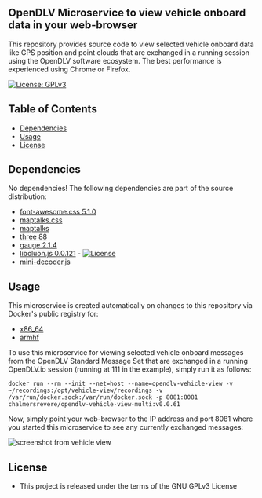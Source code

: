## OpenDLV Microservice to view vehicle onboard data in your web-browser

This repository provides source code to view selected vehicle onboard data like
GPS position and point clouds that are exchanged in a running session using
the OpenDLV software ecosystem. The best performance is experienced using
Chrome or Firefox.

[![License: GPLv3](https://img.shields.io/badge/license-GPL--3-blue.svg
)](https://www.gnu.org/licenses/gpl-3.0.txt)


## Table of Contents
* [Dependencies](#dependencies)
* [Usage](#usage)
* [License](#license)


## Dependencies
No dependencies! The following dependencies are part of the source distribution:

* [font-awesome.css 5.1.0](https://cdnjs.cloudflare.com/ajax/libs/font-awesome/5.1.0/css/font-awesome.min.css)
* [maptalks.css](https://unpkg.com/maptalks/dist/maptalks.css)
* [maptalks](https://unpkg.com/maptalks/dist/maptalks.min.js)
* [three 88](https://cdnjs.cloudflare.com/ajax/libs/three.js/88/three.min.js)
* [gauge 2.1.4](https://cdn.rawgit.com/Mikhus/canvas-gauges/gh-pages/download/2.1.4/all/gauge.min.js)
* [libcluon.js 0.0.121](https://github.com/chrberger/libcluon) - [![License](https://img.shields.io/badge/License-BSD%203--Clause-blue.svg)](https://opensource.org/licenses/BSD-3-Clause)
* [mini-decoder.js](https://github.com/chrberger/mini-decoder.js)


## Usage
This microservice is created automatically on changes to this repository via
Docker's public registry for:
* [x86_64](https://hub.docker.com/r/chalmersrevere/opendlv-vehicle-view-amd64/tags/)
* [armhf](https://hub.docker.com/r/chalmersrevere/opendlv-vehicle-view-armhf/tags/)

To use this microservice for viewing selected vehicle onboard messages from the
OpenDLV Standard Message Set that are exchanged in a running OpenDLV.io session
(running at 111 in the example), simply run it as follows:

```
docker run --rm --init --net=host --name=opendlv-vehicle-view -v ~/recordings:/opt/vehicle-view/recordings -v /var/run/docker.sock:/var/run/docker.sock -p 8081:8081 chalmersrevere/opendlv-vehicle-view-multi:v0.0.61
```

Now, simply point your web-browser to the IP address and port 8081 where you
started this microservice to see any currently exchanged messages:

![screenshot from vehicle view](https://raw.githubusercontent.com/chalmers-revere/opendlv-vehicle-view/master/vehicle-view-animated.gif)


## License

* This project is released under the terms of the GNU GPLv3 License

